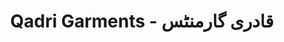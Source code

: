 ---
title: "Qadri Garments - قادری گارمنٹس"
url: /karachi/qadri-garments-qdry-grmntts/
shop: clothes
---